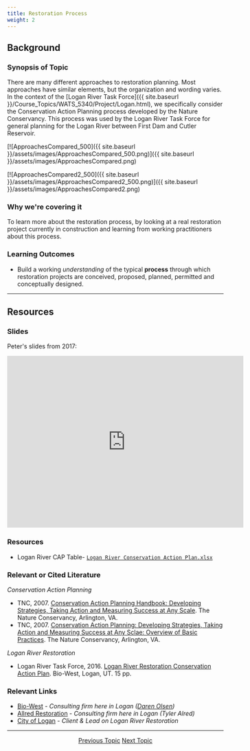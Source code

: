 ```yaml
---
title: Restoration Process
weight: 2
---
```


## Background

### Synopsis of Topic

There are many different approaches to restoration planning. Most approaches have similar elements, but the organization and wording varies. In the context of the [Logan River Task Force]({{ site.baseurl }}/Course_Topics/WATS_5340/Project/Logan.html), we  specifically consider the Conservation Action Planning process developed by the Nature Conservancy. This process was used by the Logan River Task Force for general planning for the Logan River between First Dam and Cutler Reservoir. 

[![ApproachesCompared_500]({{ site.baseurl }}/assets/images/ApproachesCompared_500.png)]({{ site.baseurl }}/assets/images/ApproachesCompared.png)

[![ApproachesCompared2_500]({{ site.baseurl }}/assets/images/ApproachesCompared2_500.png)]({{ site.baseurl }}/assets/images/ApproachesCompared2.png)

### Why we're covering it

To learn more about the restoration process, by looking at a real restoration project currently in construction and learning from working practitioners about this process. 

### Learning Outcomes

* Build a working *understanding* of the typical **process** through which restoration projects are conceived, proposed, planned, permitted and conceptually designed. 

------
## Resources

### Slides
Peter's slides from 2017:
<div class="responsive-embed">
<iframe src="https://docs.google.com/presentation/d/e/2PACX-1vQHBau1JxUEdypuwXyMJfBes0zGgLoN3_0YhQMAegj9MikVRdWaUKJLHo6kX5ywI6a25gFcfMWFOW96/embed?start=false&loop=false&delayms=3000" frameborder="0" width="550" height="400" allowfullscreen="true" mozallowfullscreen="true" webkitallowfullscreen="true"></iframe>
</div>


###  Resources

* Logan River CAP Table- [`Logan River Conservation Action Plan.xlsx`](https://usu.box.com/s/bavz45cvba1eyg8exg4734hjq1i3epg3) 

### Relevant or Cited Literature

*Conservation Action Planning*
* TNC, 2007. [Conservation Action Planning Handbook: Developing Strategies, Taking Action and Measuring Success at Any Scale](https://usu.box.com/s/ay217s1bjvp41h8szh41m7pv0o75fmg6). The Nature Conservancy, Arlington, VA.
* TNC, 2007. [Conservation Action Planning: Developing Strategies, Taking Action and Measuring Success at Any Sclae: Overview of Basic Practices](https://usu.box.com/s/uv8q54sxt2zgdrhks7wve7bnom5gdwwx). The Nature Conservancy, Arlington, VA.

*Logan River Restoration*
* Logan River Task Force, 2016. [Logan River Restoration Conservation Action Plan](https://usu.box.com/s/g9sow7wmftsmdo1h9rkmm4mbqej32msn). Bio-West, Logan, UT. 15 pp.


### Relevant Links

* [Bio-West](http://www.bio-west.com/) - *Consulting firm here in Logan ([Daren Olsen](http://www.bio-west.com/personnel/darren-olsen/))*
* [Allred Restoration](http://www.allred-restoration.com/) - *Consulting firm here in Logan (Tyler Alred)*
* [City of Logan](http://www.loganutah.org/) - *Client & Lead on Logan River Restoration*

-----
<div align="center">
	<a class="hollow button" href="{{ site.baseurl }}/Course_Topics/WATS_5340/Overview"><i class="fa fa-arrow-circle-left" aria-hidden="true"></i> Previous Topic</a>
	<a class="hollow button" href="{{ site.baseurl }}/Course_Topics/WATS_5340/Condition"> Next Topic <i class="fa fa-arrow-circle-right" aria-hidden="true"></i></a>  

</div>

